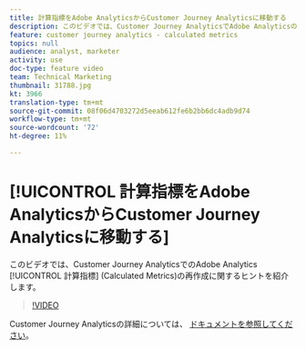 ```yaml
---
title: 計算指標をAdobe AnalyticsからCustomer Journey Analyticsに移動する
description: このビデオでは、Customer Journey AnalyticsでAdobe Analyticsの計算指標を再作成する際のヒントを紹介します。
feature: customer journey analytics - calculated metrics
topics: null
audience: analyst, marketer
activity: use
doc-type: feature video
team: Technical Marketing
thumbnail: 31788.jpg
kt: 3966
translation-type: tm+mt
source-git-commit: 08f06d4703272d5eeab612fe6b2bb6dc4adb9d74
workflow-type: tm+mt
source-wordcount: '72'
ht-degree: 11%

---
```



# [!UICONTROL 計算指標をAdobe AnalyticsからCustomer Journey Analyticsに移動する]

このビデオでは、Customer Journey AnalyticsでのAdobe Analytics [!UICONTROL 計算指標] (Calculated Metrics)の再作成に関するヒントを紹介します。

>[!VIDEO](https://video.tv.adobe.com/v/31788/?quality=12)

Customer Journey Analyticsの詳細については、 [ドキュメントを参照してください](https://docs.adobe.com/content/help/ja-JP/analytics-platform/using/cja-landing.html)。
